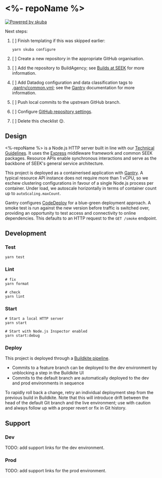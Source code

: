 # <%- repoName %>

[![Powered by skuba](https://img.shields.io/badge/🤿%20skuba-powered-009DC4)](https://github.com/seek-oss/skuba)

Next steps:

1. [ ] Finish templating if this was skipped earlier:

   ```shell
   yarn skuba configure
   ```

2. [ ] Create a new repository in the appropriate GitHub organisation.
3. [ ] Add the repository to BuildAgency;
       see [Builds at SEEK] for more information.
4. [ ] Add Datadog configuration and data classification tags to [.gantry/common.yml](.gantry/common.yml);
       see the [Gantry] documentation for more information.
5. [ ] Push local commits to the upstream GitHub branch.
6. [ ] Configure [GitHub repository settings].
7. [ ] Delete this checklist 😌.

[builds at seek]: https://builds-at-seek.ssod.skinfra.xyz
[github repository settings]: https://github.com/<%-orgName%>/<%-repoName%>/settings

## Design

<%-repoName %> is a Node.js HTTP server built in line with our [Technical Guidelines].
It uses the [Express] middleware framework and common SEEK packages.
Resource APIs enable synchronous interactions and serve as the backbone of SEEK's general service architecture.

This project is deployed as a containerised application with [Gantry].
A typical resource API instance does not require more than 1 vCPU,
so we eschew clustering configurations in favour of a single Node.js process per container.
Under load, we autoscale horizontally in terms of container count up to `autoScaling.maxCount`.

Gantry configures [CodeDeploy] for a blue-green deployment approach.
A smoke test is run against the new version before traffic is switched over,
providing an opportunity to test access and connectivity to online dependencies.
This defaults to an HTTP request to the `GET /smoke` endpoint.

## Development

### Test

```shell
yarn test
```

### Lint

```shell
# fix
yarn format

# check
yarn lint
```

### Start

```shell
# Start a local HTTP server
yarn start

# Start with Node.js Inspector enabled
yarn start:debug
```

### Deploy

This project is deployed through a [Buildkite pipeline](.buildkite/pipeline.yml).

- Commits to a feature branch can be deployed to the dev environment by unblocking a step in the Buildkite UI
- Commits to the default branch are automatically deployed to the dev and prod environments in sequence

To rapidly roll back a change,
retry an individual deployment step from the previous build in Buildkite.
Note that this will introduce drift between the head of the default Git branch and the live environment;
use with caution and always follow up with a proper revert or fix in Git history.

## Support

### Dev

TODO: add support links for the dev environment.

<!--
- CloudWatch dashboard
- Datadog dashboard
- Splunk logs
-->

### Prod

TODO: add support links for the prod environment.

<!--
- CloudWatch dashboard
- Datadog dashboard
- Splunk logs
-->

[CodeDeploy]: https://docs.aws.amazon.com/codedeploy
[Express]: https://expressjs.com
[Gantry]: https://backstage.myseek.xyz/docs/default/component/gantry/
[Technical Guidelines]: https://myseek.atlassian.net/wiki/spaces/AA/pages/2358346017/
